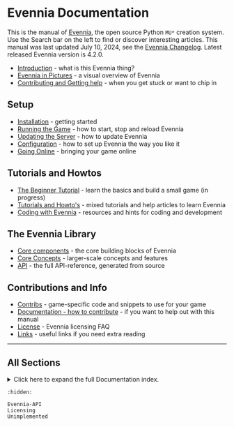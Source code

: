 # Evennia Documentation

This is the manual of [Evennia](https://www.evennia.com), the open source Python `MU*` creation system. Use the Search bar on the left to find or discover interesting articles. This manual was last updated July 10, 2024, see the [Evennia Changelog](Coding/Changelog.md). Latest released Evennia version is 4.2.0.

- [Introduction](./Evennia-Introduction.md) - what is this Evennia thing?
- [Evennia in Pictures](./Evennia-In-Pictures.md) - a visual overview of Evennia
- [Contributing and Getting help](./Contributing.md) - when you get stuck or want to chip in

## Setup

- [Installation](Setup/Setup-Overview.md#installation-and-running) - getting started
- [Running the Game](Setup/Running-Evennia.md)  - how to start, stop and reload Evennia
- [Updating the Server](Setup/Updating-Evennia.md) - how to update Evennia
- [Configuration](Setup/Setup-Overview.md#configuration) - how to set up Evennia the way you like it
- [Going Online](Setup/Setup-Overview.md#going-online) - bringing your game online

## Tutorials and Howtos

- [The Beginner Tutorial](Howtos/Beginner-Tutorial/Beginner-Tutorial-Overview.md) - learn the basics and build a small game (in progress)
- [Tutorials and Howto's](Howtos/Howtos-Overview.md#how-tos) - mixed tutorials and help articles to learn Evennia
- [Coding with Evennia](Coding/Coding-Overview.md) - resources and hints for coding and development

## The Evennia Library

- [Core components](Components/Components-Overview.md) - the core building blocks of Evennia
- [Core Concepts](Concepts/Concepts-Overview.md) - larger-scale concepts and features
- [API](./Evennia-API.md) - the full API-reference, generated from source

## Contributions and Info

- [Contribs](Contribs/Contribs-Overview.md) - game-specific code and snippets to use for your game
- [Documentation - how to contribute](./Contributing-Docs.md) - if you want to help out with this manual
- [License](./Licensing.md) - Evennia licensing FAQ
- [Links](./Links.md) - useful links if you need extra reading

----

## All Sections

<details>
<summary>
    Click here to expand the full Documentation index.
</summary>

```{toctree}
:maxdepth: 3

Evennia-Introduction
Evennia-In-Pictures
Setup/Running-Evennia
Setup/Updating-Evennia
Setup/Setup-Overview

Howtos/Howtos-Overview
Components/Components-Overview
Concepts/Concepts-Overview
Coding/Coding-Overview
Contribs/Contribs-Overview
Contributing
Contributing-Docs
Licensing
Links

```
</details>


```{toctree}
:hidden:

Evennia-API
Licensing
Unimplemented

```
